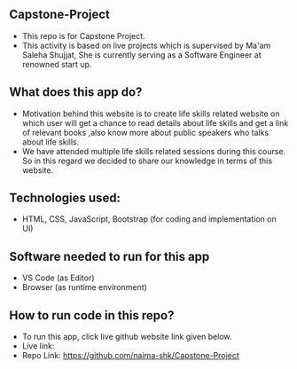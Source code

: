
## Capstone-Project
- This repo is for Capstone Project.
- This activity is based on  live projects which is supervised by Ma'am Saleha Shujjat, She is currently serving as a Software Engineer at renowned start up. 


## What does this app do?
- Motivation behind this website is to create life skills related website on which user will get a chance  to read details about life skills and get  a link of relevant books ,also know more about public speakers who talks about life skills.
- We have attended  multiple  life skills related sessions during this course. So in this regard we decided to share our knowledge in terms of this website.

## Technologies used:
- HTML, CSS, JavaScript, Bootstrap  (for coding and implementation on UI)
## Software needed to run for this app
- VS Code (as Editor)
- Browser (as runtime environment)
## How to run code in this repo?
- To run this app, click live github website link given below.
- Live link:
- Repo Link: https://github.com/naima-shk/Capstone-Project

